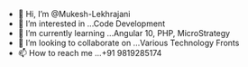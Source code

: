 - 👋 Hi, I’m @Mukesh-Lekhrajani
- 👀 I’m interested in ...Code Development
- 🌱 I’m currently learning ...Angular 10, PHP, MicroStrategy
- 💞️ I’m looking to collaborate on ...Various Technology Fronts
- 📫 How to reach me ...+91 9819285174

<!---
Mukesh-Lekhrajani/Mukesh-Lekhrajani is a ✨ special ✨ repository because its `README.md` (this file) appears on your GitHub profile.
You can click the Preview link to take a look at your changes.
--->
